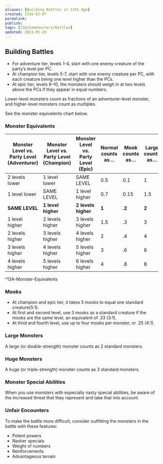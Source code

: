 ```yaml
---
aliases: [Building Battles in 13th Age]
created: 2316-02-07
permalink: 
publish: 
tags: [13A/Gamemastery/Battles]
updated: 2023-05-29
---
```


## Building Battles

- For adventure tier, levels 1-4, start with one enemy creature of the party’s level per PC. 
- At champion tier, levels 5-7, start with one enemy creature per PC, with each creature being one level higher than the PCs.
- At epic tier, levels 8–10, the monsters should weigh in at two levels above the PCs if they appear in equal numbers.

Lower-level monsters count as fractions of an adventurer-level monster, and higher-level monsters count as multiples. 

See the monster equivalents chart below.

### Monster Equivalents

| **Monster Level vs. Party Level (Adventurer)** | **Monster Level vs. Party Level (Champion)** | Monster Level vs. Party Level (Epic) | Normal counts as… | Mook counts as… | Large counts as… | Huge counts as… |
|--------------------------------------------|------------------------------------------|--------------------------------------|-------------------|-----------------|------------------|-----------------|
| 2 levels lower                             | 1 level lower                            | SAME LEVEL                           | 0.5               | 0.1             | 1                | 1.5             |
| 1 level lower                              | SAME LEVEL                               | 1 level higher                       | 0.7               | 0.15            | 1.5              | 2               |
| **SAME LEVEL**                             | **1 level higher**                       | **2 levels higher**                  | **1**             | **.2**          | **2**            | **3**           |
| 1 level higher                             | 2 levels higher                          | 3 levels higher                      | 1.5               | .3              | 3                | 4               |
| 2 levels higher                            | 3 levels higher                          | 4 levels higher                      | 2                 | .4              | 4                | 6               |
| 3 levels higher                            | 4 levels higher                          | 5 levels higher                      | 3                 | .6              | 6                | 8               |
| 4 levels higher                            | 5 levels higher                          | 6 levels higher                      | 4                 | .8              | 8                |                 |        
^13A-Monster-Equivalents

### Mooks

- At champion and epic tier, it takes 5 mooks to equal one standard creature(5:1). 
- At first and second level, use 3 mooks as a standard creature if the mooks are the same level, an equivalent of .33 (3:1). 
- At third and fourth level, use up to four mooks per monster, or .25 (4:1). 

### Large Monsters

A large (or double-strength) monster counts as 2 standard monsters.

### Huge Monsters

A huge (or triple-strength) monster counts as 3 standard monsters.

### Monster Special Abilities

When you use monsters with especially nasty special abilities, be aware of the increased threat that they represent and take that into account.

### Unfair Encounters

To make the battle more difficult, consider outfitting the monsters in the battle with these features:
- Potent powers
- Nastier specials
- Weight of numbers
- Reinforcements
- Advantageous terrain